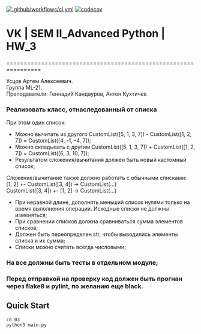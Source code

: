 [![.github/workflows/ci.yml](https://github.com/Totenkaf/advanced_python/actions/workflows/ci.yml/badge.svg)](https://github.com/Totenkaf/advanced_python/actions/workflows/ci.yml)
[![codecov](https://codecov.io/gh/Totenkaf/advanced_python/branch/HW_3/graph/badge.svg?token=5jHkOnOQib)](https://codecov.io/gh/Totenkaf/advanced_python)
# VK | SEM II_Advanced Python | HW_3

================================================================ 
  
Усцов Артем Алексеевич.  
Группа ML-21.  
Преподаватели: Геннадий Кандауров, Антон Кухтичев

### Реализовать класс, отнаследованный от списка
При этом один список:

- Можно вычитать из другого CustomList([5, 1, 3, 7]) - CustomList([1, 2, 7]) = CustomList([4, -1, -4, 7]);  
- Можно складывать с другим CustomList([5, 1, 3, 7]) + CustomList([1, 2, 7]) = CustomList([6, 3, 10, 7]);  
- Результатом сложения/вычитания должен быть новый кастомный список;  

Сложение/вычитание также должно работать с обычными списками:  
[1, 2] +- CustomList([3, 4]) -> CustomList(...)  
CustomList([3, 4]) +- [1, 2] -> CustomList(...)  

- При неравной длине, дополнять меньший список нулями только на время выполнения операции. Исходные списки не должны изменяться;
- При сравнении списков должна сравниваться сумма элементов списков;
- Должен быть переопределен str, чтобы выводились элементы списка и их сумма;
- Списки можно считать всегда числовыми;  

### На все должны быть тесты в отдельном модуле;  
### Перед отправкой на проверку код должен быть прогнан через flake8 и pylint, по желанию еще black.

## Quick Start
~~~
cd 03
python3 main.py
~~~